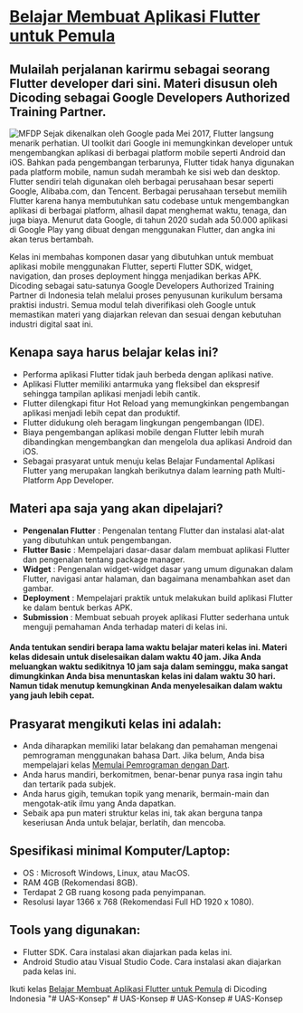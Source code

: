 # [Belajar Membuat Aplikasi Flutter untuk Pemula](https://www.dicoding.com/academies/159)
## Mulailah perjalanan karirmu sebagai seorang Flutter developer dari sini. Materi disusun oleh Dicoding sebagai Google Developers Authorized Training Partner.
![MFDP](https://dicodingacademy.blob.core.windows.net/academies/2020032408493360917aaa6b705617c0c638c61c73680e.jpg)
Sejak dikenalkan oleh Google pada Mei 2017, Flutter langsung menarik perhatian. UI toolkit dari Google ini memungkinkan developer untuk mengembangkan aplikasi di berbagai platform mobile seperti Android dan iOS. Bahkan pada pengembangan terbarunya, Flutter tidak hanya digunakan pada platform mobile, namun sudah merambah ke sisi web dan desktop. Flutter sendiri telah digunakan oleh berbagai perusahaan besar seperti Google, Alibaba.com, dan Tencent. Berbagai perusahaan tersebut memilih Flutter karena hanya membutuhkan satu codebase untuk mengembangkan aplikasi di berbagai platform, alhasil dapat menghemat waktu, tenaga, dan juga biaya. Menurut data Google, di tahun 2020 sudah ada 50.000 aplikasi di Google Play yang dibuat dengan menggunakan Flutter, dan angka ini akan terus bertambah.

Kelas ini membahas komponen dasar yang dibutuhkan untuk membuat aplikasi mobile menggunakan Flutter, seperti Flutter SDK, widget, navigation, dan proses deployment hingga menjadikan berkas APK. Dicoding sebagai satu-satunya Google Developers Authorized Training Partner di Indonesia telah melalui proses penyusunan kurikulum bersama praktisi industri. Semua modul telah diverifikasi oleh Google untuk memastikan materi yang diajarkan relevan dan sesuai dengan kebutuhan industri digital saat ini.

## Kenapa saya harus belajar kelas ini?
- Performa aplikasi Flutter tidak jauh berbeda dengan aplikasi native.
- Aplikasi Flutter memiliki antarmuka yang fleksibel dan ekspresif sehingga tampilan aplikasi menjadi lebih cantik.
- Flutter dilengkapi fitur Hot Reload yang memungkinkan pengembangan aplikasi menjadi lebih cepat dan produktif.
- Flutter didukung oleh beragam lingkungan pengembangan (IDE).
- Biaya pengembangan aplikasi mobile dengan Flutter lebih murah dibandingkan mengembangkan dan mengelola dua aplikasi Android dan iOS.
- Sebagai prasyarat untuk menuju kelas Belajar Fundamental Aplikasi Flutter yang merupakan langkah berikutnya dalam learning path Multi-Platform App Developer.

## Materi apa saja yang akan dipelajari?
- **Pengenalan Flutter** : Pengenalan tentang Flutter dan instalasi alat-alat yang dibutuhkan untuk pengembangan.
- **Flutter Basic** : Mempelajari dasar-dasar dalam membuat aplikasi Flutter dan pengenalan tentang package manager.
- **Widget** : Pengenalan widget-widget dasar yang umum digunakan dalam Flutter, navigasi antar halaman, dan bagaimana menambahkan aset dan gambar.
- **Deployment** : Mempelajari praktik untuk melakukan build aplikasi Flutter ke dalam bentuk berkas APK.
- **Submission** : Membuat sebuah proyek aplikasi Flutter sederhana untuk menguji pemahaman Anda terhadap materi di kelas ini.
#### Anda tentukan sendiri berapa lama waktu belajar materi kelas ini. Materi kelas didesain untuk diselesaikan dalam waktu 40 jam. Jika Anda meluangkan waktu sedikitnya 10 jam saja dalam seminggu, maka sangat dimungkinkan Anda bisa menuntaskan kelas ini dalam waktu 30 hari. Namun tidak menutup kemungkinan Anda menyelesaikan dalam waktu yang jauh lebih cepat.

## Prasyarat mengikuti kelas ini adalah:
- Anda diharapkan memiliki latar belakang dan pemahaman mengenai pemrograman menggunakan bahasa Dart. Jika belum, Anda bisa mempelajari kelas [Memulai Pemrograman dengan Dart](https://www.dicoding.com/academies/191).
- Anda harus mandiri, berkomitmen, benar-benar punya rasa ingin tahu dan tertarik pada subjek. 
- Anda harus gigih, temukan topik yang menarik, bermain-main dan mengotak-atik ilmu yang Anda dapatkan. 
- Sebaik apa pun materi struktur kelas ini, tak akan berguna tanpa keseriusan Anda untuk belajar, berlatih, dan mencoba.

## Spesifikasi minimal Komputer/Laptop:
- OS : Microsoft Windows, Linux, atau MacOS.
- RAM 4GB (Rekomendasi 8GB).
- Terdapat 2 GB ruang kosong pada penyimpanan.
- Resolusi layar 1366 x 768 (Rekomendasi Full HD 1920 x 1080).

## Tools yang digunakan:
- Flutter SDK. Cara instalasi akan diajarkan pada kelas ini.
- Android Studio atau Visual Studio Code. Cara instalasi akan diajarkan pada kelas ini.

Ikuti kelas [Belajar Membuat Aplikasi Flutter untuk Pemula](https://www.dicoding.com/academies/159) di Dicoding Indonesia
"# UAS-Konsep" 
#   U A S - K o n s e p  
 #   U A S - K o n s e p  
 # UAS-Konsep
